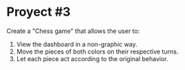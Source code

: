# Proyect #3 #

Create a "Chess game" that allows the user to:
1. View the dashboard in a non-graphic way.
1. Move the pieces of both colors on their respective turns.
1. Let each piece act according to the original behavior.